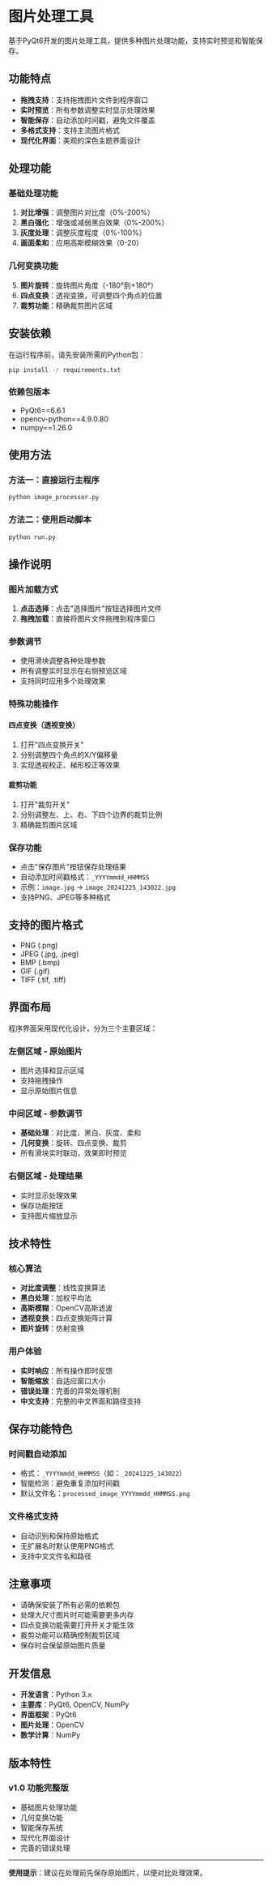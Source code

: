 # 图片处理工具

基于PyQt6开发的图片处理工具，提供多种图片处理功能，支持实时预览和智能保存。

## 功能特点

- **拖拽支持**：支持拖拽图片文件到程序窗口
- **实时预览**：所有参数调整实时显示处理效果
- **智能保存**：自动添加时间戳，避免文件覆盖
- **多格式支持**：支持主流图片格式
- **现代化界面**：美观的深色主题界面设计

## 处理功能

### 基础处理功能
1. **对比增强**：调整图片对比度（0%-200%）
2. **黑白强化**：增强或减弱黑白效果（0%-200%）
3. **灰度处理**：调整灰度程度（0%-100%）
4. **画面柔和**：应用高斯模糊效果（0-20）

### 几何变换功能
5. **图片旋转**：旋转图片角度（-180°到+180°）
6. **四点变换**：透视变换，可调整四个角点的位置
7. **裁剪功能**：精确裁剪图片区域

## 安装依赖

在运行程序前，请先安装所需的Python包：

```bash
pip install -r requirements.txt
```

### 依赖包版本
- PyQt6==6.6.1
- opencv-python==4.9.0.80
- numpy==1.26.0

## 使用方法

### 方法一：直接运行主程序
```bash
python image_processor.py
```

### 方法二：使用启动脚本
```bash
python run.py
```

## 操作说明

### 图片加载方式
1. **点击选择**：点击"选择图片"按钮选择图片文件
2. **拖拽加载**：直接将图片文件拖拽到程序窗口

### 参数调节
- 使用滑块调整各种处理参数
- 所有调整实时显示在右侧预览区域
- 支持同时应用多个处理效果

### 特殊功能操作

#### 四点变换（透视变换）
1. 打开"四点变换开关"
2. 分别调整四个角点的X/Y偏移量
3. 实现透视校正、梯形校正等效果

#### 裁剪功能
1. 打开"裁剪开关"
2. 分别调整左、上、右、下四个边界的裁剪比例
3. 精确裁剪图片区域

### 保存功能
- 点击"保存图片"按钮保存处理结果
- 自动添加时间戳格式：`_YYYYmmdd_HHMMSS`
- 示例：`image.jpg` → `image_20241225_143022.jpg`
- 支持PNG、JPEG等多种格式

## 支持的图片格式

- PNG (.png)
- JPEG (.jpg, .jpeg)
- BMP (.bmp)
- GIF (.gif)
- TIFF (.tif, .tiff)

## 界面布局

程序界面采用现代化设计，分为三个主要区域：

### 左侧区域 - 原始图片
- 图片选择和显示区域
- 支持拖拽操作
- 显示原始图片信息

### 中间区域 - 参数调节
- **基础处理**：对比度、黑白、灰度、柔和
- **几何变换**：旋转、四点变换、裁剪
- 所有滑块实时联动，效果即时预览

### 右侧区域 - 处理结果
- 实时显示处理效果
- 保存功能按钮
- 支持图片缩放显示

## 技术特性

### 核心算法
- **对比度调整**：线性变换算法
- **黑白处理**：加权平均法
- **高斯模糊**：OpenCV高斯滤波
- **透视变换**：四点变换矩阵计算
- **图片旋转**：仿射变换

### 用户体验
- **实时响应**：所有操作即时反馈
- **智能缩放**：自适应窗口大小
- **错误处理**：完善的异常处理机制
- **中文支持**：完整的中文界面和路径支持

## 保存功能特色

### 时间戳自动添加
- 格式：`_YYYYmmdd_HHMMSS`（如：`_20241225_143022`）
- 智能检测：避免重复添加时间戳
- 默认文件名：`processed_image_YYYYmmdd_HHMMSS.png`

### 文件格式支持
- 自动识别和保持原始格式
- 无扩展名时默认使用PNG格式
- 支持中文文件名和路径

## 注意事项

- 请确保安装了所有必需的依赖包
- 处理大尺寸图片时可能需要更多内存
- 四点变换功能需要打开开关才能生效
- 裁剪功能可以精确控制裁剪区域
- 保存时会保留原始图片质量

## 开发信息

- **开发语言**：Python 3.x
- **主要库**：PyQt6, OpenCV, NumPy
- **界面框架**：PyQt6
- **图片处理**：OpenCV
- **数学计算**：NumPy

## 版本特性

### v1.0 功能完整版
- 基础图片处理功能
- 几何变换功能
- 智能保存系统
- 现代化界面设计
- 完善的错误处理

---

**使用提示**：建议在处理前先保存原始图片，以便对比处理效果。